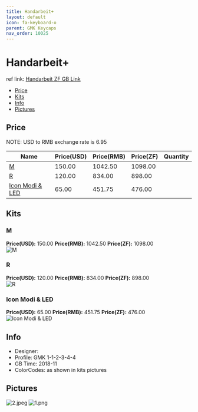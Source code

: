 ```yaml
---
title: Handarbeit+
layout: default
icon: fa-keyboard-o
parent: GMK Keycaps
nav_order: 10025
---
```


# Handarbeit+ 

ref link: [Handarbeit ZF GB Link](http://www.zfrontier.com/m/4881)

* [Price](#price)
* [Kits](#kits)
* [Info](#info)
* [Pictures](#pictures)


## Price  
NOTE: USD to RMB exchange rate is 6.95

| Name          | Price(USD)    |  Price(RMB) |  Price(ZF) | Quantity |
| ------------- | ------------- |  ---------- |  --------- | -------- |
|[M](#m)|150.00|1042.50|1098.00|
|[R](#r)|120.00|834.00|898.00|
|[Icon Modi & LED](#icon-modi--led)|65.00|451.75|476.00|


## Kits
### M
**Price(USD):** 150.00    **Price(RMB):** 1042.50    **Price(ZF):** 1098.00    
<img src="{{ 'assets/images/gmk-keycaps/handarbeit/kits_pics/m.png' | relative_url }}" alt="M" class="image featured">

### R
**Price(USD):** 120.00    **Price(RMB):** 834.00    **Price(ZF):** 898.00    
<img src="{{ 'assets/images/gmk-keycaps/handarbeit/kits_pics/r.png' | relative_url }}" alt="R" class="image featured">

### Icon Modi & LED
**Price(USD):** 65.00    **Price(RMB):** 451.75    **Price(ZF):** 476.00    
<img src="{{ 'assets/images/gmk-keycaps/handarbeit/kits_pics/icon-modi-led.png' | relative_url }}" alt="Icon Modi & LED" class="image featured">


## Info
* Designer: 
* Profile: GMK 1-1-2-3-4-4
* GB Time: 2018-11
* ColorCodes: as shown in kits pictures


## Pictures
<img src="{{ 'assets/images/gmk-keycaps/handarbeit/rendering_pics/2.jpeg' | relative_url }}" alt="2.jpeg" class="image featured">
<img src="{{ 'assets/images/gmk-keycaps/handarbeit/rendering_pics/1.png' | relative_url }}" alt="1.png" class="image featured">
